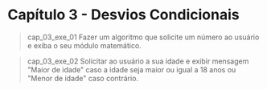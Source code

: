 <h1>Capítulo 3 - Desvios Condicionais</h1>

>cap_03_exe_01
Fazer um algoritmo que solicite um número ao usuário e exiba o seu módulo matemático.

>cap_03_exe_02
Solicitar ao usuário a sua idade e exibir mensagem "Maior de idade" caso a idade seja maior ou igual a 18 anos ou "Menor de idade" caso contrário.